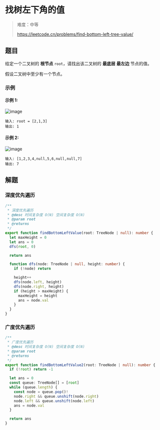 # 找树左下角的值

> 难度：中等
>
> https://leetcode.cn/problems/find-bottom-left-tree-value/

## 题目

给定一个二叉树的 **根节点** `root`，请找出该二叉树的 **最底层** **最左边** 节点的值。

假设二叉树中至少有一个节点。

### 示例

#### 示例 1:

![image](https://user-images.githubusercontent.com/54696834/174931104-1a6158b9-27f7-491e-aed0-ec872b62ebb3.png)

```
输入: root = [2,1,3]
输出: 1
```

#### 示例 2:

![image](https://user-images.githubusercontent.com/54696834/174931123-a4f7a146-4ad9-42fe-b081-93b2399275a0.png)

```
输入: [1,2,3,4,null,5,6,null,null,7]
输出: 7
```

## 解题

### 深度优先遍历

```typescript
/**
 * 深度优先遍历
 * @desc 时间复杂度 O(N) 空间复杂度 O(N)
 * @param root
 * @returns
 */
export function findBottomLeftValue(root: TreeNode | null): number {
  let maxHeight = 0
  let ans = 0
  dfs(root, 0)

  return ans

  function dfs(node: TreeNode | null, height: number) {
    if (!node) return

    height++
    dfs(node.left, height)
    dfs(node.right, height)
    if (height > maxHeight) {
      maxHeight = height
      ans = node.val
    }
  }
}
```

### 广度优先遍历

```typescript
/**
 * 广度优先遍历
 * @desc 时间复杂度 O(N) 空间复杂度 O(N)
 * @param root
 * @returns
 */
export function findBottomLeftValue2(root: TreeNode | null): number {
  if (!root) return -1

  let ans = 0
  const queue: TreeNode[] = [root]
  while (queue.length) {
    const node = queue.pop()!
    node.right && queue.unshift(node.right)
    node.left && queue.unshift(node.left)
    ans = node.val
  }

  return ans
}
```